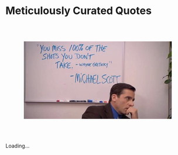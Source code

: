 # Meticulously Curated Quotes

<br/><br/>

<center><img src="/resources/mscott_quote.jpg" width="80%" and height="80%"></center>

<br/><br/>

Loading...